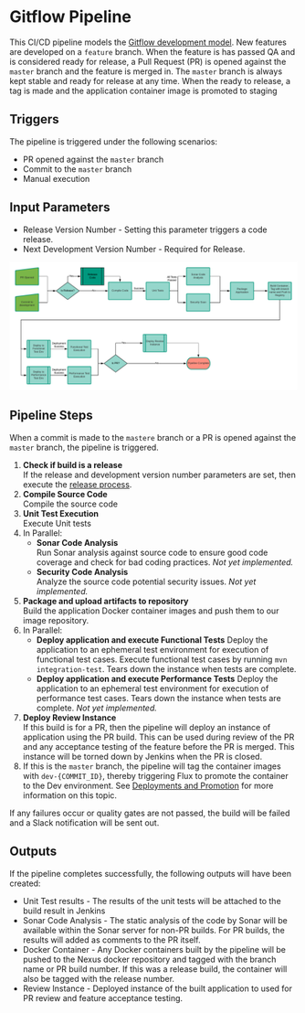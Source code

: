 

# Gitflow Pipeline
This CI/CD pipeline models the [Gitflow development model](https://datasift.github.io/gitflow/IntroducingGitFlow.html). New features  are developed on a `feature` branch. When the feature is has passed QA and is considered ready for release, a Pull Request (PR) is opened against the `master` branch and the feature is merged in. The `master` branch is always kept stable and ready for release at any time. When the ready to release, a tag is made and the application container image is promoted to staging

## Triggers
The pipeline is triggered under the following scenarios:
* PR opened against the `master` branch
* Commit to the `master` branch
* Manual execution

## Input Parameters
* Release Version Number - Setting this parameter triggers a code release.
* Next Development Version Number - Required for Release.


![Pipeline Image](img/gitflow-pipeline.png "Gitflow Pipeline")

## Pipeline Steps
When a commit is made to the `mastere` branch or a  PR is opened against the `master` branch, the pipeline is triggered.
1. **Check if build is a release**</br>
If the release and development version number parameters are set, then execute the [release process](release.md).
1. **Compile Source Code**</br>
Compile the source code
1. **Unit Test Execution**</br>
Execute Unit tests
1. In Parallel:
    * **Sonar Code Analysis**</br>
    Run Sonar analysis against source code to ensure good code coverage and check for bad coding practices.
    _Not yet implemented._ 
    * **Security Code Analysis**</br>
    Analyze the source code potential security issues. _Not yet implemented._
1. **Package and upload artifacts to repository**</br>
Build the application Docker container images and push them to our image repository.
1. In Parallel:
    * **Deploy application and execute Functional Tests**
    Deploy the application to an ephemeral test environment for execution of functional test cases. Execute functional test cases by running `mvn integration-test`. Tears down the instance when tests are complete.
    * **Deploy application and execute Performance Tests**
    Deploy the application to an ephemeral test environment for execution of performance test cases. Tears down the instance when tests are complete. _Not yet implemented._
1. **Deploy Review Instance**</br>
If this build is for a PR, then the pipeline will deploy an instance of application using the PR build. This can be used during review of the PR and any acceptance testing of the feature before the PR is merged. This instance will be torned down by Jenkins when the PR is closed.
1. If this is the `master` branch, the pipeline will tag the container images with `dev-{COMMIT_ID}`, thereby triggering Flux to promote the container to the Dev environment. See [Deployments and Promotion](../deployment-config) for more information on this topic.

If any failures occur or quality gates are not passed, the build will be failed and a Slack notification will be sent out.

## Outputs
If the pipeline completes successfully, the following outputs will have been created:
* Unit Test results - The results of the unit tests will be attached to the build result in Jenkins
* Sonar Code Analysis - The static analysis of the code by Sonar will be available within the Sonar server for non-PR builds. For PR builds, the results will added as comments to the PR itself.
* Docker Container - Any Docker containers built by the pipeline will be pushed to the Nexus docker repository and tagged with the branch name or PR build number. If this was a release build, the container will also be tagged with the release number.
* Review Instance - Deployed instance of the built application to used for PR review and feature acceptance testing.